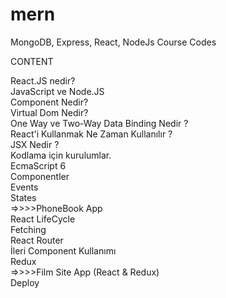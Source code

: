 # mern
MongoDB, Express, React, NodeJs Course Codes

CONTENT

React.JS nedir?<br/>
JavaScript ve Node.JS<br/>
Component Nedir?<br/>
Virtual Dom Nedir?<br/>
One Way ve Two-Way Data Binding Nedir ?<br/>
React'i Kullanmak Ne Zaman Kullanılır ?<br/>
JSX Nedir ?<br/>
Kodlama için kurulumlar.<br/>
EcmaScript 6<br/>
Componentler<br/>
Events<br/>
States<br/>
=>>>>PhoneBook App<br/>
React LifeCycle<br/>
Fetching<br/>
React Router<br/>
İleri Component Kullanımı<br/>
Redux<br/>
=>>>>Film Site App (React & Redux)<br/>
Deploy<br/>
